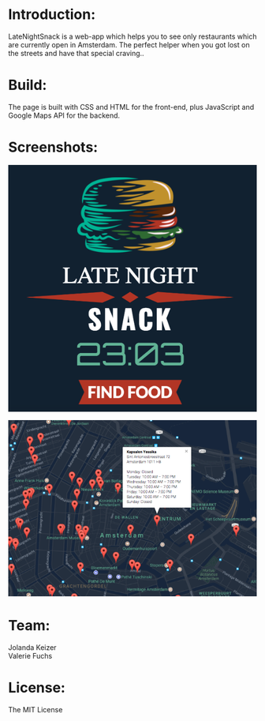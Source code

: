 <h1>Introduction:</h1>
<p>LateNightSnack is a web-app which helps you to see only restaurants which are currently open in Amsterdam. The perfect helper when you got lost on the streets and have that special craving..<br>

<h1>Build:</h1>
<p>The page is built with CSS and HTML for the front-end, plus JavaScript and Google Maps API for the backend.<br>

<h1>Screenshots:</h1>

![Landing Page](img/screenshots/latenightsnack_start.png?raw=true "Landing Page")

![Results](img/screenshots/latenightsnack_map.png?raw=true "Gallery")

<h1>Team:</h1>
<p>Jolanda Keizer<br>
Valerie Fuchs
</p>

<h1>License:</h1>
<p>The MIT License</p>


